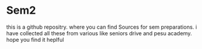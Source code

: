 # Sem2
this is a github repositry. where you can find Sources for sem preparations.
i have collected all these from various like seniors drive and pesu academy.
hope you find it heplful
